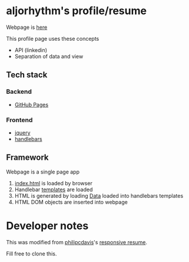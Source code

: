 # aljorhythm's profile/resume

Webpage is [here](http://aljorhythm.github.io/)

This profile page uses these concepts
- API (linkedin)
- Separation of data and view

## Tech stack

### Backend

- [GitHub Pages](https://help.github.com/articles/what-is-github-pages/)

### Frontend

- [jquery](https://www.jquery.com)
- [handlebars](http://handlebarsjs.com/)

## Framework

Webpage is a single page app
1. [index.html](index.html) is loaded by browser
2. Handlebar [templates](templates/) are loaded
3. HTML is generated by loading [Data](data/) loaded into handlebars templates
4. HTML DOM objects are inserted into webpage

# Developer notes

This was modified from [philipcdavis](https://github.com/philipcdavis/responsive-resume/issues)'s [responsive resume](https://github.com/philipcdavis/responsive-resume).

Fill free to clone this.